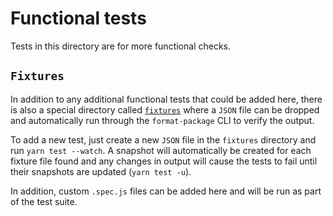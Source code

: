 # Functional tests

Tests in this directory are for more functional checks.

## `Fixtures`

In addition to any additional functional tests that could be added here, there
is also a special directory called [`fixtures`](fixtures) where a `JSON` file
can be dropped and automatically run through the `format-package` CLI to verify
the output.

To add a new test, just create a new `JSON` file in the `fixtures` directory and
run `yarn test --watch`. A snapshot will automatically be created for each
fixture file found and any changes in output will cause the tests to fail until
their snapshots are updated (`yarn test -u`).

In addition, custom `.spec.js` files can be added here and will be run as part
of the test suite.
